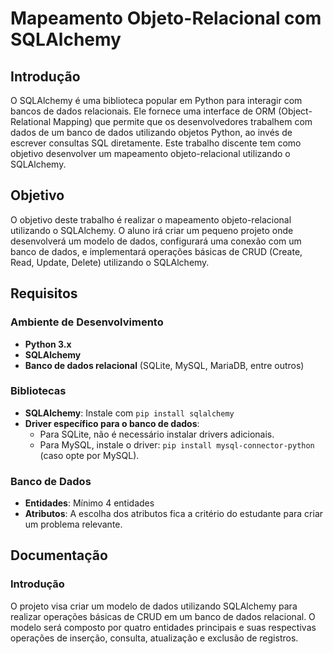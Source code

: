 # Mapeamento Objeto-Relacional com SQLAlchemy

## Introdução

O SQLAlchemy é uma biblioteca popular em Python para interagir com bancos de dados relacionais. Ele fornece uma interface de ORM (Object-Relational Mapping) que permite que os desenvolvedores trabalhem com dados de um banco de dados utilizando objetos Python, ao invés de escrever consultas SQL diretamente. Este trabalho discente tem como objetivo desenvolver um mapeamento objeto-relacional utilizando o SQLAlchemy.

## Objetivo

O objetivo deste trabalho é realizar o mapeamento objeto-relacional utilizando o SQLAlchemy. O aluno irá criar um pequeno projeto onde desenvolverá um modelo de dados, configurará uma conexão com um banco de dados, e implementará operações básicas de CRUD (Create, Read, Update, Delete) utilizando o SQLAlchemy.

## Requisitos

### Ambiente de Desenvolvimento

- **Python 3.x**
- **SQLAlchemy**
- **Banco de dados relacional** (SQLite, MySQL, MariaDB, entre outros)

### Bibliotecas

- **SQLAlchemy**: Instale com `pip install sqlalchemy`
- **Driver específico para o banco de dados**:
  - Para SQLite, não é necessário instalar drivers adicionais.
  - Para MySQL, instale o driver: `pip install mysql-connector-python` (caso opte por MySQL).

### Banco de Dados

- **Entidades**: Mínimo 4 entidades
- **Atributos**: A escolha dos atributos fica a critério do estudante para criar um problema relevante.

## Documentação

### Introdução

O projeto visa criar um modelo de dados utilizando SQLAlchemy para realizar operações básicas de CRUD em um banco de dados relacional. O modelo será composto por quatro entidades principais e suas respectivas operações de inserção, consulta, atualização e exclusão de registros.

